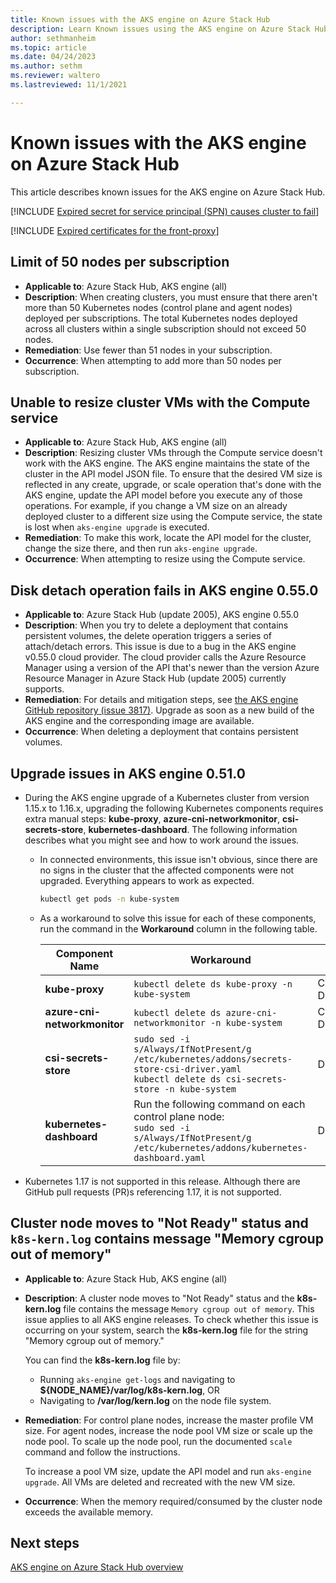 ```yaml
---
title: Known issues with the AKS engine on Azure Stack Hub 
description: Learn Known issues using the AKS engine on Azure Stack Hub. 
author: sethmanheim
ms.topic: article
ms.date: 04/24/2023
ms.author: sethm
ms.reviewer: waltero
ms.lastreviewed: 11/1/2021

---
```


# Known issues with the AKS engine on Azure Stack Hub

This article describes known issues for the AKS engine on Azure Stack Hub.

[!INCLUDE [Expired secret for service principal (SPN) causes cluster to fail](../includes/known-issue-aks-2.md)]

[!INCLUDE [Expired certificates for the front-proxy](../includes/known-issue-aks-3.md)]

## Limit of 50 nodes per subscription

- **Applicable to**: Azure Stack Hub, AKS engine (all)
- **Description**: When creating clusters, you must ensure that there aren't more than 50 Kubernetes nodes (control plane and agent nodes) deployed per subscriptions. The total Kubernetes nodes deployed across all clusters within a single subscription should not exceed 50 nodes.
- **Remediation**: Use fewer than 51 nodes in your subscription.
- **Occurrence**: When attempting to add more than 50 nodes per subscription.

## Unable to resize cluster VMs with the Compute service

- **Applicable to**: Azure Stack Hub, AKS engine (all)
- **Description**: Resizing cluster VMs through the Compute service doesn't work with the AKS engine. The AKS engine maintains the state of the cluster in the API model JSON file. To ensure that the desired VM size is reflected in any create, upgrade, or scale operation that's done with the AKS engine, update the API model before you execute any of those operations. For example, if you change a VM size on an already deployed cluster to a different size using the Compute service, the state is lost when `aks-engine upgrade` is executed.
- **Remediation**: To make this work, locate the API model for the cluster, change the size there, and then run `aks-engine upgrade`.
- **Occurrence**: When attempting to resize using the Compute service.

## Disk detach operation fails in AKS engine 0.55.0

- **Applicable to**: Azure Stack Hub (update 2005), AKS engine 0.55.0
- **Description**: When you try to delete a deployment that contains persistent volumes, the delete operation triggers a series of attach/detach errors. This issue is due to a bug in the AKS engine v0.55.0 cloud provider. The cloud provider calls the Azure Resource Manager using a version of the API that's newer than the version Azure Resource Manager in Azure Stack Hub (update 2005) currently supports.
- **Remediation**: For details and mitigation steps, see [the AKS engine GitHub repository (issue 3817)](https://github.com/Azure/aks-engine/issues/3817#issuecomment-691329443). Upgrade as soon as a new build of the AKS engine and the corresponding image are available.
- **Occurrence**: When deleting a deployment that contains persistent volumes.

## Upgrade issues in AKS engine 0.51.0

- During the AKS engine upgrade of a Kubernetes cluster from version 1.15.x to 1.16.x, upgrading the following Kubernetes components requires extra manual steps: **kube-proxy**, **azure-cni-networkmonitor**, **csi-secrets-store**, **kubernetes-dashboard**. The following information describes what you might see and how to work around the issues.

  - In connected environments, this issue isn't obvious, since there are no signs in the cluster that the affected components were not upgraded. Everything appears to work as expected.
  
    ```bash  
    kubectl get pods -n kube-system
    ```

  - As a workaround to solve this issue for each of these components, run the command in the **Workaround** column in the following table.

    |Component Name    |Workaround    |Affected Scenarios|
    |---------------|-----------|------------------|
    |**kube-proxy**        | `kubectl delete ds kube-proxy -n kube-system`    |Connected, Disconnected |
    |**azure-cni-networkmonitor**    | `kubectl delete ds azure-cni-networkmonitor -n kube-system`    | Connected, Disconnected |
    |**csi-secrets-store**    |`sudo sed -i s/Always/IfNotPresent/g /etc/kubernetes/addons/secrets-store-csi-driver.yaml`<br>`kubectl delete ds csi-secrets-store -n kube-system` | Disconnected |
    |**kubernetes-dashboard** |Run the following command on each control plane node:<br>`sudo sed -i s/Always/IfNotPresent/g /etc/kubernetes/addons/kubernetes-dashboard.yaml` |Disconnected |

- Kubernetes 1.17 is not supported in this release. Although there are GitHub pull requests (PR)s referencing 1.17, it is not supported.

## Cluster node moves to "Not Ready" status and `k8s-kern.log` contains message "Memory cgroup out of memory"

- **Applicable to**: Azure Stack Hub, AKS engine (all)
- **Description**: A cluster node moves to "Not Ready" status and the **k8s-kern.log** file contains the message `Memory cgroup out of memory`. This issue applies to all AKS engine releases. To check whether this issue is occurring on your system, search the **k8s-kern.log** file for the string "Memory cgroup out of memory."

  You can find the **k8s-kern.log** file by:

  - Running `aks-engine get-logs` and navigating to **${NODE_NAME}/var/log/k8s-kern.log**, OR
  - Navigating to **/var/log/kern.log** on the node file system.

- **Remediation**: For control plane nodes, increase the master profile VM size. For agent nodes, increase the node pool VM size or scale up the node pool. To scale up the node pool, run the documented `scale` command and follow the instructions.

  To increase a pool VM size, update the API model and run `aks-engine upgrade`. All VMs are deleted and recreated with the new VM size.

- **Occurrence**: When the memory required/consumed by the cluster node exceeds the available memory.

## Next steps

[AKS engine on Azure Stack Hub overview](azure-stack-kubernetes-aks-engine-overview.md)
